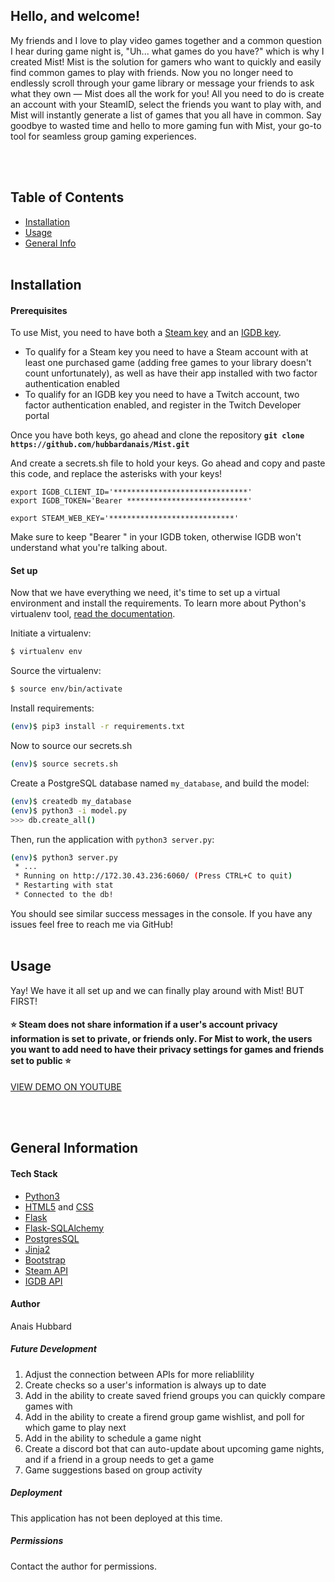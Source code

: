 
## Hello, and welcome!
My friends and I love to play video games together and a common question I hear during game night is, "Uh... what games do you have?" which is why I created Mist! 
Mist is the solution for gamers who want to quickly and easily find common games to play with friends. 
Now you no longer need to endlessly scroll through your game library or message your friends to ask what they own — Mist does all the work for you! 
All you need to do is create an account with your SteamID, select the friends you want to play with, and Mist will instantly generate a list of games that you all have in common. 
Say goodbye to wasted time and hello to more gaming fun with Mist, your go-to tool for seamless group gaming experiences.



<br/><br/>

## Table of Contents

* [Installation](#installation)
* [Usage](#usage)
* [General Info](#gen-info)
<br/><br/>


## <a name="installation"></a>Installation

#### Prerequisites

To use Mist, you need to have both a [Steam key](https://steamcommunity.com/dev/apikey) and an [IGDB key](https://api-docs.igdb.com/#getting-started). 

- To qualify for a Steam key you need to have a Steam account with at least one purchased game (adding free games to your library doesn't count unfortunately), as well as have their app installed with two factor authentication enabled
- To qualify for an IGDB key you need to have a Twitch account, two factor authentication enabled, and register in the Twitch Developer portal

Once you have both keys, go ahead and clone the repository **`git clone https://github.com/hubbardanais/Mist.git`**

And create a secrets.sh file to hold your keys. Go ahead and copy and paste this code, and replace the asterisks with your keys!
```
export IGDB_CLIENT_ID='******************************'
export IGDB_TOKEN='Bearer ***************************'

export STEAM_WEB_KEY='****************************'
```

Make sure to keep "Bearer " in your IGDB token, otherwise IGDB won't understand what you're talking about.

#### Set up

Now that we have everything we need, it's time to set up a virtual environment and install the requirements. To learn more about Python's virtualenv tool, [read the documentation](https://virtualenv.pypa.io/en/stable/).

Initiate a virtualenv:

```sh
$ virtualenv env
```

Source the virtualenv:

```sh
$ source env/bin/activate
```

Install requirements:

```sh
(env)$ pip3 install -r requirements.txt
```

Now to source our secrets.sh

```sh
(env)$ source secrets.sh
```

Create a PostgreSQL database named `my_database`, and build the model:

```sh
(env)$ createdb my_database
(env)$ python3 -i model.py
>>> db.create_all()
```

Then, run the application with ```python3 server.py```:

```sh
(env)$ python3 server.py
 * ...
 * Running on http://172.30.43.236:6060/ (Press CTRL+C to quit)
 * Restarting with stat
 * Connected to the db!
```

You should see similar success messages in the console. If you have any issues feel free to reach me via GitHub!
<br/><br/>

## <a name="usage"></a>Usage
Yay! We have it all set up and we can finally play around with Mist! BUT FIRST!

#### ⭐ Steam does not share information if a user's account privacy information is set to private, or friends only. For Mist to work, the users you want to add need to have their privacy settings for games and friends set to public ⭐


[VIEW DEMO ON YOUTUBE](https://youtu.be/qUuXAuNiWYA)


<br/><br/>

## <a name="gen-info"></a>General Information

#### Tech Stack

* [Python3](https://www.python.org/downloads/)
* [HTML5](https://developer.mozilla.org/en-US/docs/Glossary/HTML5) and [CSS](https://developer.mozilla.org/en-US/docs/Web/CSS)
* [Flask](https://flask.palletsprojects.com/en/3.0.x/)
* [Flask-SQLAlchemy](https://flask-sqlalchemy.palletsprojects.com/en/3.1.x/)
* [PostgresSQL](https://www.postgresql.org/)
* [Jinja2](https://jinja.palletsprojects.com/en/3.1.x/)
* [Bootstrap](https://getbootstrap.com/)
* [Steam API](https://developer.valvesoftware.com/wiki/Steam_Web_API)
* [IGDB API](https://api-docs.igdb.com/#getting-started)

#### Author

Anais Hubbard

##### Future Development

1.  Adjust the connection between APIs for more reliablility
2.  Create checks so a user's information is always up to date
3.  Add in the ability to create saved friend groups you can quickly compare games with
4.  Add in the ability to create a firend group game wishlist, and poll for which game to play next
5.  Add in the ability to schedule a game night
6.  Create a discord bot that can auto-update about upcoming game nights, and if a friend in a group needs to get a game
7.  Game suggestions based on group activity


##### Deployment

This application has not been deployed at this time.

##### Permissions

Contact the author for permissions.
